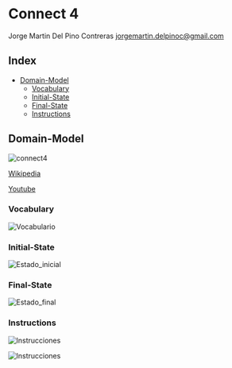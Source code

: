 # Connect 4
Jorge Martin Del Pino Contreras 
[jorgemartin.delpinoc@gmail.com](mailto:jorgemartin.delpinoc@gmail.com)

## Index

* [Domain-Model](#Domain-Model)  
    * [Vocabulary](#Vocabulary)  
    * [Initial-State](#Initial-State)  
    * [Final-State](#Final-State)
    * [Instructions](#Instructions)  

## Domain-Model  

![connect4]()  

[Wikipedia](https://es.wikipedia.org/wiki/Conecta_4)

[Youtube](https://www.youtube.com/watch?v=JBSbiilzg9U)

### Vocabulary

![Vocabulario]()  
  
### Initial-State  
  
![Estado_inicial]()  
  
### Final-State 

![Estado_final]()  
  
### Instructions  
  
![Instrucciones]()  
  
![Instrucciones]()  